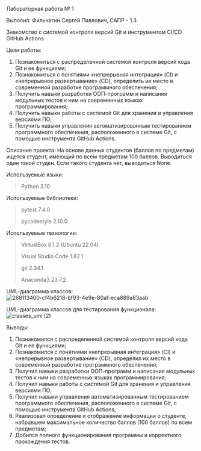 Лабораторная работа № 1

Выполил: Фильчагин Сергей Павлович, САПР - 1.3

Знакомство с системой контроля версий Git и инструментом CI/CD GitHub Actions

Цели работы:
  1. Познакомиться c распределенной системой контроля версий кода Git и ее функциями;
  2. Познакомиться с понятиями «непрерывная интеграция» (CI) и «непрерывное развертывание»
  (CD), определить их место в современной разработке программного обеспечения;
  3. Получить навыки разработки ООП-программ и написания модульных тестов к ним на
  современных языках программирования;
  4. Получить навыки работы с системой Git для хранения и управления версиями ПО;
  5. Получить навыки управления автоматизированным тестированием программного обеспечения,
  расположенного в системе Git, с помощью инструмента GitHub Actions.

Описание проекта:
  На основе данных студентов (баллов по предметам) ищется студент, имеющий по всем предметам 100 баллов. Выводиться один такой студен. Если такого студента нет, выводиться None.

Используемые языки: 
>Python 3.10

Используемые библиотеки:
> pytest 7.4.0
> 
> pycodestyle 2.10.0
  
Используемые технологии:
>VirtualBox 6.1.2 (Ubuntu 22.04)
>
>Visual Studio Code 1.82.1
>
>git 2.34.1
>
>Anaconda3 23.7.2

UML-диаграмма классов:
![268113400-cf4b6218-bf93-4e9e-80af-eca889a83aab](https://github.com/SerFiLiuZ/PTLab1/assets/63652192/6b5c0883-1be7-4140-a122-28e10ef41298)


UML-диаграмма классов для тестирования функционала:
![classes_uml (2)](https://github.com/SerFiLiuZ/TPLab1/assets/63652192/b7421c69-8e2c-4df7-a99b-41cea057161f)


Выводы:
1. Познакомился с распределенной системой контроля версий кода Git и ее функциями;
2. Познакомился с понятиями «непрерывная интеграция» (CI) и «непрерывное развертывание» (CD), определил их место в современной разработке программного обеспечения;
3. Получил навыки разработки ООП-программ и написания модульных тестов к ним на современных языках программирования;
4. Получил навыки работы с системой Git для хранения и управления версиями ПО;
5. Получил навыки управления автоматизированным тестированием программного обеспечения, расположенного в системе Git, с помощью инструмента GitHub Actions;
6. Реализовал определение и отображение информации о студенте, набравшем максимальное количество баллов (100 баллов) по всем предметам;
7. Добился полного функционирования программы и корректного прохождения тестов.
